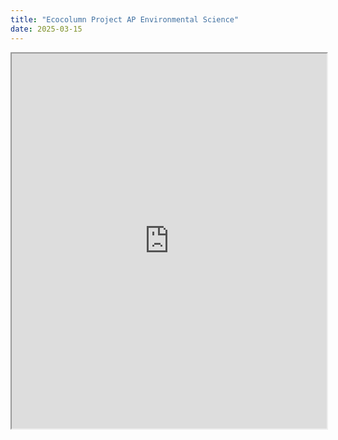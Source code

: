 ```yaml
---
title: "Ecocolumn Project AP Environmental Science"
date: 2025-03-15
---
```

<iframe src="https://drive.google.com/file/d/135_9WpPSuvwFueRY-KWHJZ6feQ8m0EKT/preview" width="100%" height="600px"></iframe>
